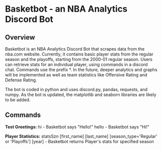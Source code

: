 # Basketbot - an NBA Analytics Discord Bot

## Overview
Basketbot is an NBA Analytics Discord Bot that scrapes data from the nba.com website. Currently, it contains basic player stats from the regular season and the playoffs, starting from the 2000-01 regular season. Users can retrieve stats for an individual player, using commands in a discord chat. Commands use the prefix *. In the future, deeper analytics and graphs will be implemented as well as team statistics like Offensive Rating and Defense Rating.

The bot is coded in python and uses discord.py, pandas, requests, and numpy. As the bot is updated, the matplotlib and seaborn libraries are likely to be added. 

## Commands
**Test Greetings:**
    hi - Basketbot says "Hello!"
    hello - Basketbot says "Hi!"

**Player Statistics:**
    statsSzn [first_name] [last_name] [season_type='Regular' or 'Playoffs'] [year] - Basketbot returns Player's stats for specified season